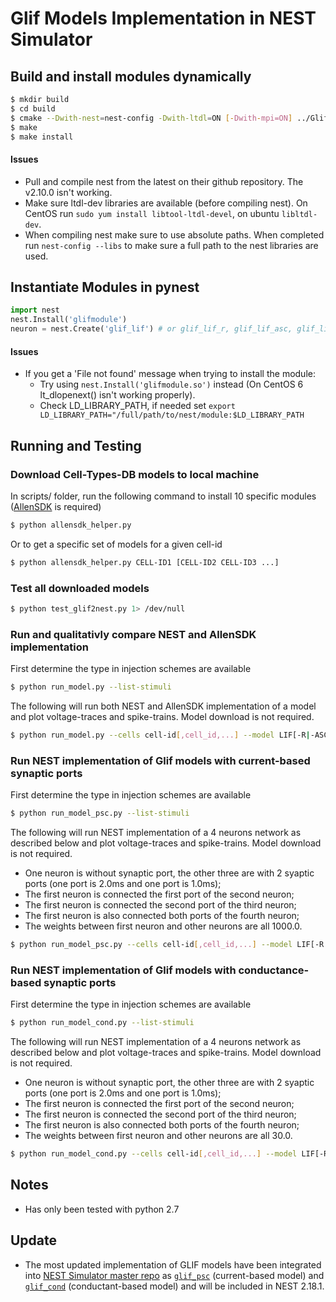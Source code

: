 # Glif Models Implementation in NEST Simulator

## Build and install modules dynamically
```bash
$ mkdir build
$ cd build
$ cmake --Dwith-nest=nest-config -Dwith-ltdl=ON [-Dwith-mpi=ON] ../GlifModel
$ make
$ make install
```
#### Issues
* Pull and compile nest from the latest on their github repository. The v2.10.0 isn't working.
* Make sure ltdl-dev libraries are available (before compiling nest). On CentOS run ```sudo yum install libtool-ltdl-devel```, on ubuntu ```libltdl-dev```.
* When compiling nest make sure to use absolute paths. When completed run ```nest-config --libs``` to make sure a full path to the nest libraries are used.

## Instantiate Modules in pynest
```python
import nest
nest.Install('glifmodule')
neuron = nest.Create('glif_lif') # or glif_lif_r, glif_lif_asc, glif_lif_r_asc
```
#### Issues 
* If you get a 'File not found' message when trying to install the module:
  * Try using ```nest.Install('glifmodule.so')``` instead (On CentOS 6 lt_dlopenext() isn't working properly).
  * Check LD_LIBRARY_PATH, if needed set ```export LD_LIBRARY_PATH="/full/path/to/nest/module:$LD_LIBRARY_PATH```

## Running and Testing
### Download Cell-Types-DB models to local machine
In scripts/ folder, run the following command to install 10 specific modules ([AllenSDK](https://allensdk.readthedocs.io/en/latest/) is required)
```bash
$ python allensdk_helper.py
```
Or to get a specific set of models for a given cell-id
```bash
$ python allensdk_helper.py CELL-ID1 [CELL-ID2 CELL-ID3 ...]
```

### Test all downloaded models
```bash
$ python test_glif2nest.py 1> /dev/null
```

### Run and qualitativly compare NEST and AllenSDK implementation
First determine the type in injection schemes are available
```bash
$ python run_model.py --list-stimuli
```
The following will run both NEST and AllenSDK implementation of a model and plot voltage-traces and spike-trains. Model download is not required.
```bash
$ python run_model.py --cells cell-id[,cell_id,...] --model LIF[-R|-ASC|-R-ASC|-R-ASC-A] --stimulus ramp-1[,long-square-1,ramp-2,...]
```

### Run NEST implementation of Glif models with current-based synaptic ports 
First determine the type in injection schemes are available
```bash
$ python run_model_psc.py --list-stimuli
```
The following will run NEST implementation of a 4 neurons network as described below and plot voltage-traces and spike-trains. Model download is not required.
* One neuron is without synaptic port, the other three are with 2 syaptic ports (one port is 2.0ms and one port is 1.0ms);
* The first neuron is connected the first port of the second neuron;
* The first neuron is connected the second port of the third neuron;
* The first neuron is also connected both ports of the fourth neuron;
* The weights between first neuron and other neurons are all 1000.0.
```bash
$ python run_model_psc.py --cells cell-id[,cell_id,...] --model LIF[-R|-ASC|-R-ASC|-R-ASC-A] --stimulus ramp-1[,long-square-1,ramp-2,...]
```

### Run NEST implementation of Glif models with conductance-based synaptic ports 
First determine the type in injection schemes are available
```bash
$ python run_model_cond.py --list-stimuli
```
The following will run NEST implementation of a 4 neurons network as described below and plot voltage-traces and spike-trains. Model download is not required.
* One neuron is without synaptic port, the other three are with 2 syaptic ports (one port is 2.0ms and one port is 1.0ms);
* The first neuron is connected the first port of the second neuron;
* The first neuron is connected the second port of the third neuron;
* The first neuron is also connected both ports of the fourth neuron;
* The weights between first neuron and other neurons are all 30.0.
```bash
$ python run_model_cond.py --cells cell-id[,cell_id,...] --model LIF[-R|-ASC|-R-ASC|-R-ASC-A] --stimulus ramp-1[,long-square-1,ramp-2,...]
```

## Notes
* Has only been tested with python 2.7

## Update
* The most updated implementation of GLIF models have been integrated into <a href="https://github.com/nest/nest-simulator/" target="_blank">NEST Simulator master repo</a> as [```glif_psc```](https://github.com/nest/nest-simulator/blob/master/models/glif_psc.h) (current-based model) and [```glif_cond```](https://github.com/nest/nest-simulator/blob/master/models/glif_cond.h) (conductant-based model) and will be included in NEST 2.18.1.

